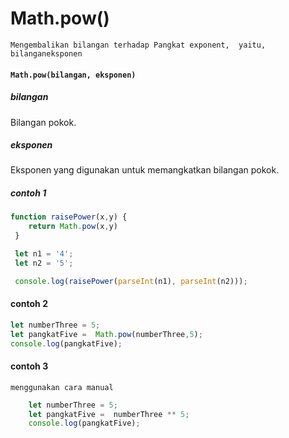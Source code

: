 # Math.pow()

``` Mengembalikan bilangan terhadap Pangkat exponent,  yaitu, bilanganeksponen ```

#### ``` Math.pow(bilangan, eksponen)  ```

##### bilangan
Bilangan pokok.
##### eksponen
Eksponen yang digunakan untuk memangkatkan bilangan pokok.

##### contoh 1
```javascript
function raisePower(x,y) {
    return Math.pow(x,y)
 }

 let n1 = '4';
 let n2 = '5';

 console.log(raisePower(parseInt(n1), parseInt(n2)));
```

#### contoh 2
```javascript
let numberThree = 5;
let pangkatFive =  Math.pow(numberThree,5);
console.log(pangkatFive);
```

#### contoh 3
``` menggunakan cara manual ```
```javascript
    let numberThree = 5;
    let pangkatFive =  numberThree ** 5;
    console.log(pangkatFive);
```